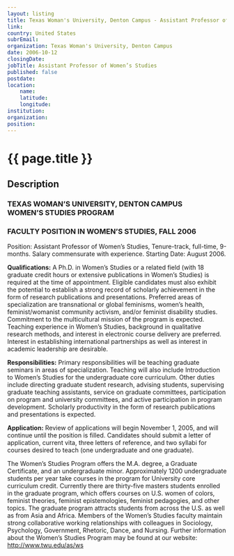 ```yaml
---
layout: listing
title: Texas Woman's University, Denton Campus - Assistant Professor of Women’s Studies
link:
country: United States
subrEmail: 
organization: Texas Woman's University, Denton Campus 
date: 2006-10-12
closingDate: 
jobTitle: Assistant Professor of Women’s Studies
published: false
postdate:
location:
	name: 
	latitude: 
	longitude: 
institution: 
organization: 
position: 
--- 
```



# {{ page.title }}

## Description




<h3>TEXAS WOMAN’S UNIVERSITY, DENTON CAMPUS</br>
WOMEN’S STUDIES PROGRAM</h3>

<h3>FACULTY POSITION IN WOMEN’S STUDIES, FALL 2006</h3>

<p>Position: Assistant Professor of Women’s Studies, Tenure-track, full-time, 9-months. Salary commensurate with experience. Starting Date: August 2006.</p>

<p><strong>Qualifications:</strong> A Ph.D. in Women’s Studies or a related field (with 18 graduate credit hours or extensive publications in Women’s Studies) is required at the time of appointment. Eligible candidates must also exhibit the potential to establish a strong record of scholarly achievement in the form of research publications and presentations. Preferred areas of specialization are transnational or global feminisms, women’s health, feminist/womanist community activism, and/or feminist disability studies. Commitment to the multicultural mission of the program is expected. Teaching experience in Women’s Studies, background in qualitative research methods, and interest in electronic course delivery are preferred. Interest in establishing international partnerships as well as interest in academic leadership are desirable.</p>

<p><strong>Responsibilities:</strong> Primary responsibilities will be teaching graduate seminars in areas of specialization. Teaching will also include Introduction to Women’s Studies for the undergraduate core curriculum. Other duties include directing graduate student research, advising students, supervising graduate teaching assistants, service on graduate committees, participation on program and university committees, and active participation in program development. Scholarly productivity in the form of research publications and presentations is expected.</p>

<p><strong>Application:</strong> Review of applications will begin November 1, 2005, and will continue until the position is filled. Candidates should submit a letter of application, current vita, three letters of reference, and two syllabi for courses desired to teach (one undergraduate and one graduate).</p>

<p>The Women’s Studies Program offers the M.A. degree, a Graduate Certificate, and an undergraduate minor. Approximately 1200 undergraduate students per year take courses in the program for University core curriculum credit. Currently there are thirty-five masters students enrolled in the graduate program, which offers courses on U.S. women of colors, feminist theories, feminist epistemologies, feminist pedagogies, and other topics. The graduate program attracts students from across the U.S. as well as from Asia and Africa. Members of the Women’s Studies faculty maintain strong collaborative working relationships with colleagues in Sociology, Psychology, Government, Rhetoric, Dance, and Nursing. Further information about the Women’s Studies Program may be found at our website: <a href="http://www.twu.edu/as/ws">http://www.twu.edu/as/ws</a></p>

